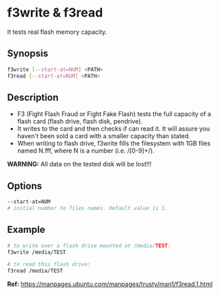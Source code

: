 # f3write & f3read

It tests real flash memory capacity.

## Synopsis

```BASH
f3write [--start-at=NUM] <PATH>
f3read [--start-at=NUM] <PATH>
```

## Description

- F3 (Fight Flash Fraud or Fight Fake Flash) tests the full capacity of a flash card (flash drive, flash disk, pendrive).
- It writes to the card and then checks if can read it. It will assure you haven't been sold a card with a smaller capacity than stated.
- When writing to flash drive, f3write fills the filesystem with 1GB files named N.fff, where N is a number (i.e. /[0-9]+/).

**WARNING:** All data on the tested disk will be lost!!!

## Options

```BASH
--start-at=NUM
# initial number to files names. Default value is 1.
```

## Example

```BASH
# to write over a flash drive mounted at /media/TEST:
f3write /media/TEST

# to read this flash drive:
f3read /media/TEST
```

**Ref:** https://manpages.ubuntu.com/manpages/trusty/man1/f3read.1.html

